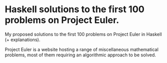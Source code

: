 # Haskell solutions to the first 100 problems on Project Euler.
My proposed solutions to the first 100 problems on Project Euler in Haskell (+ explanations).

Project Euler is a website hosting a range of miscellaneous mathematical problems, most of them requiring an algorithmic approach to be solved.

